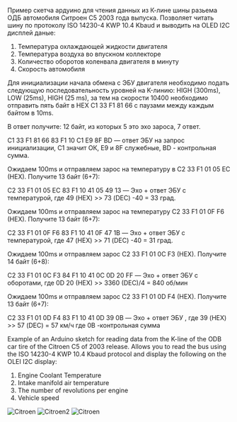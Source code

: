 Пример скетча ардуино для чтения данных из К-лине шины разьема ОДБ автомобиля Ситроен С5 2003 года выпуска. Позволяет читать шину по протоколу ISO 14230-4 KWP 10.4 Kbaud и выводить на OLED I2C дисплей даные:

1. Температура охлаждающей жидкости двигателя 
2. Температура воздуха во впускном коллекторе 
3. Количество оборотов коленвала двигателя в минуту 
4. Скорость автомобиля

Для инициализации начала обмена c ЭБУ двигателя необходимо подать следующую последовательность уровней на K-линию:
HIGH (300ms), LOW (25ms), HIGH (25 ms), за тем на скорости 10400 необходимо отправить пять байт в HEX C1 33 F1 81 66 с паузами между каждым байтом в 10ms. 

В ответ получите: 12 байт, из которых 5 это эхо зароса, 7 ответ.

C1 33 F1 81 66 83 F1 10 C1 E9 8F BD — ответ ЭБУ на запрос инициализации, C1 значит ОК, E9 и 8F служебные, BD - контрольная сумма.

Ожидаем 100ms и отправляем зарос на температуру в C2 33 F1 01 05 EC (HEX). Получите 13 байт (6+7):

C2 33 F1 01 05 EC 83 F1 10 41 05 49 13 — Эхо + ответ ЭБУ с температурой, где 49 (HEX) >> 73 (DEC) -40 = 33 град.

Ожидаем 100ms и отправляем зарос на температуру C2 33 F1 01 0F F6 (HEX).  Получите 13 байт (6+7):

C2 33 F1 01 0F F6 83 F1 10 41 0F 47 1B — Эхо + ответ ЭБУ с температурой, где 47 (HEX) >> 71 (DEC) -40 = 31 град.

Ожидаем 100ms и отправляем зарос C2 33 F1 01 0C F3 (HEX).  Получите 14 байт (6+8): 

C2 33 F1 01 0C F3 84 F1 10 41 0C 0D 20 FF — Эхо + ответ ЭБУ с оборотами, где 0D 20 (HEX) >> 3360 (DEC)/4 = 840 об/мин
 
Ожидаем 100ms и отправляем зарос C2 33 F1 01 0D F4 (HEX). Получите 13 байт (6+7):

C2 33 F1 01 0D F4 83 F1 10 41 0D 39 0B  — Эхо + ответ ЭБУ , где 39 (HEX) >> 57 (DEC) = 57 км/ч где 0B -контрольная сумма

Example of an Arduino sketch for reading data from the K-line of the ODB car tire of the Citroen C5 of 2003 release. Allows you to read the bus using the ISO 14230-4 KWP 10.4 Kbaud protocol and display the following on the OLEI I2C display:

1. Engine Coolant Temperature
2. Intake manifold air temperature
3. The number of revolutions per engine
4. Vehicle speed

![Citroen](https://github.com/martinhol221/ISO14230-4-KWP/blob/master/K-Line_ISO_14230-4-KWP(Citroen_C5_2003).JPG?raw=true)
![Citroen2](https://github.com/martinhol221/ISO14230-4-KWP/blob/master/L9637%2BAduino.jpg?raw=true)
![Citroen](https://github.com/martinhol221/ISO14230-4-KWP/blob/master/L9637D%2BAduino.jpg?raw=true)
